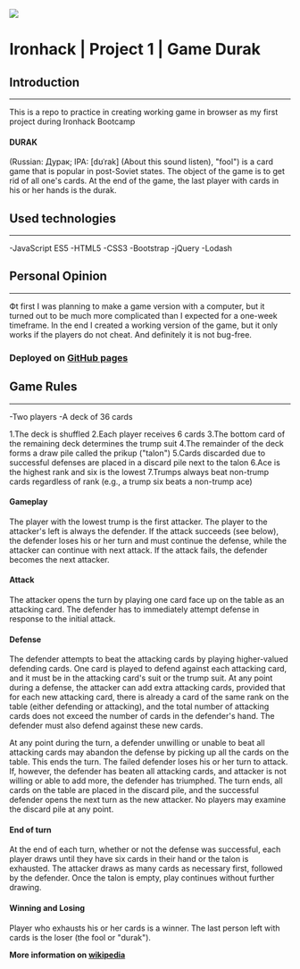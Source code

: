 ![](https://i.imgur.com/1QgrNNw.png)
# Ironhack | Project 1 | Game Durak

## Introduction
---

This is a repo to practice in creating working game in browser as my first project during Ironhack Bootcamp

#### DURAK 

(Russian: Дурак; IPA: [dʊˈrak] (About this sound listen), "fool") is a card game that is popular in post-Soviet states.
The object of the game is to get rid of all one's cards. At the end of the game, the last player with cards in his or her hands is the durak.

## Used technologies
---
-JavaScript ES5
-HTML5
-CSS3
-Bootstrap
-jQuery
-Lodash

## Personal Opinion
---
Фt first I was planning to make a game version with a computer, but it turned out to be much more complicated than I expected for a one-week timeframe. 
In the end I created a working version of the game, but it only works if the players do not cheat. And definitely it is not bug-free.

### Deployed on [GitHub pages](https://liudmilae.github.io/ironhack-project1-gameDurak/)

## Game Rules
---

-Two players
-A deck of 36 cards

1.The deck is shuffled
2.Each player receives 6 cards
3.The bottom card of the remaining deck determines the trump suit
4.The remainder of the deck forms a draw pile called the prikup ("talon") 
5.Cards discarded due to successful defenses are placed in a discard pile next to the talon
6.Ace is the highest rank and six is the lowest 7.Trumps always beat non-trump cards regardless of rank (e.g., a trump six beats a non-trump ace)

#### Gameplay
The player with the lowest trump is the first attacker. The player to the attacker's left is always the defender.
If the attack succeeds (see below), the defender loses his or her turn and must continue the defense, while the attacker can continue with next attack. If the attack fails, the defender becomes the next attacker.

#### Attack
The attacker opens the turn by playing one card face up on the table as an attacking card.
The defender has to immediately attempt defense in response to the initial attack.

#### Defense
The defender attempts to beat the attacking cards by playing higher-valued defending cards.
One card is played to defend against each attacking card, and it must be in the attacking card's suit or the trump suit.
At any point during a defense, the attacker can add extra attacking cards, provided that for each new attacking card, there is already a card of the same rank on the table (either defending or attacking), and the total number of attacking cards does not exceed the number of cards in the defender's hand. The defender must also defend against these new cards.

At any point during the turn, a defender unwilling or unable to beat all attacking cards may abandon the defense by picking up all the cards on the table. This ends the turn. The failed defender loses his or her turn to attack.
If, however, the defender has beaten all attacking cards, and attacker is not willing or able to add more, the defender has triumphed.
The turn ends, all cards on the table are placed in the discard pile, and the successful defender opens the next turn as the new attacker.
No players may examine the discard pile at any point.

#### End of turn
At the end of each turn, whether or not the defense was successful, each player draws until they have six cards in their hand or the talon is exhausted. The attacker draws as many cards as necessary first, followed by the defender. Once the talon is empty, play continues without further drawing.

#### Winning and Losing
Player who exhausts his or her cards is a winner.
The last person left with cards is the loser (the fool or "durak").


**More information on [wikipedia](https://en.wikipedia.org/wiki/Durak)**
